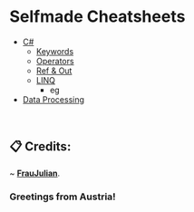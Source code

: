 # Selfmade Cheatsheets

- [C#](CSHARP)
  - [Keywords](CSHARP/KEYWORDS.md)
  - [Operators](CSHARP/OPERATORS.md)
  - [Ref & Out](CSHARP/REF&OUT.md)
  - [LINQ](CSHARP/LINGQ/OVERVIEW.md)
     - eg
- [Data Processing](DATAPROCESSING.md)

&nbsp;

## 📋 Credits:
~ [**FrauJulian**](https://fraujulian.xyz/).

### Greetings from Austria!
